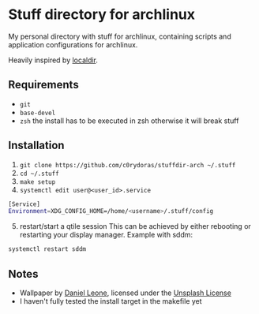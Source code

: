 # Stuff directory for archlinux
My personal directory with stuff for archlinux, containing scripts and application configurations for archlinux.

Heavily inspired by [localdir](https://github.com/ayekat/localdir).

## Requirements
- `git`
- `base-devel`
- `zsh` the install has to be executed in zsh otherwise it will break stuff

## Installation
1. `git clone https://github.com/c0rydoras/stuffdir-arch ~/.stuff`
2. `cd ~/.stuff`
3. `make setup`
4. `systemctl edit user@<user_id>.service`
```bash
[Service]
Environment=XDG_CONFIG_HOME=/home/<username>/.stuff/config
```
5. restart/start a qtile session 
This can be achieved by either rebooting or restarting your display manager.
Example with sddm:
```bash
systemctl restart sddm
```
## Notes
- Wallpaper by [Daniel Leone](https://unsplash.com/photos/g30P1zcOzXo), licensed under the [Unsplash License](https://unsplash.com/license)
- I haven't fully tested the install target in the makefile yet
